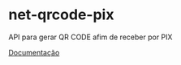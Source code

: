 # net-qrcode-pix

API para gerar QR CODE afim de receber por PIX

[Documentação](https://www.bcb.gov.br/content/estabilidadefinanceira/spb_docs/ManualBRCode.pdf)
